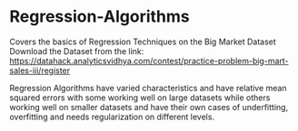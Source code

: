 # Regression-Algorithms
Covers the basics of Regression Techniques on the Big Market Dataset
Download the Dataset from the link:
https://datahack.analyticsvidhya.com/contest/practice-problem-big-mart-sales-iii/register

Regression Algorithms have varied characteristics and have relative mean squared errors with some working well on large datasets while others working well on smaller datasets and have their own cases of underfitting, overfitting and needs regularization on different levels.
